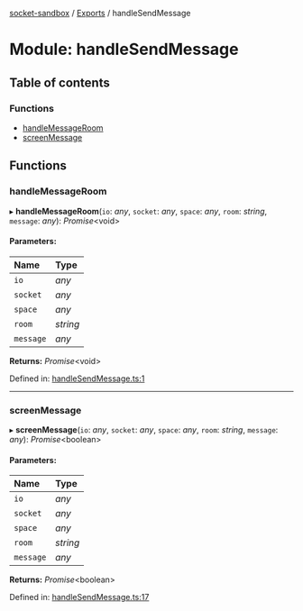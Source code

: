 [socket-sandbox](../README.md) / [Exports](../modules.md) / handleSendMessage

# Module: handleSendMessage

## Table of contents

### Functions

- [handleMessageRoom](handlesendmessage.md#handlemessageroom)
- [screenMessage](handlesendmessage.md#screenmessage)

## Functions

### handleMessageRoom

▸ **handleMessageRoom**(`io`: *any*, `socket`: *any*, `space`: *any*, `room`: *string*, `message`: *any*): *Promise*<void\>

#### Parameters:

Name | Type |
:------ | :------ |
`io` | *any* |
`socket` | *any* |
`space` | *any* |
`room` | *string* |
`message` | *any* |

**Returns:** *Promise*<void\>

Defined in: [handleSendMessage.ts:1](https://github.com/story-squad/socket-sandbox/blob/688c684/src/sockets/handleSendMessage.ts#L1)

___

### screenMessage

▸ **screenMessage**(`io`: *any*, `socket`: *any*, `space`: *any*, `room`: *string*, `message`: *any*): *Promise*<boolean\>

#### Parameters:

Name | Type |
:------ | :------ |
`io` | *any* |
`socket` | *any* |
`space` | *any* |
`room` | *string* |
`message` | *any* |

**Returns:** *Promise*<boolean\>

Defined in: [handleSendMessage.ts:17](https://github.com/story-squad/socket-sandbox/blob/688c684/src/sockets/handleSendMessage.ts#L17)
